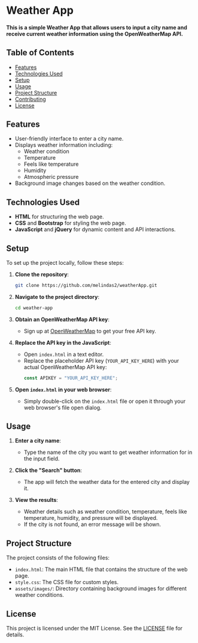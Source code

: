 # Weather App

#### This is a simple Weather App that allows users to input a city name and receive current weather information using the OpenWeatherMap API.

## Table of Contents

- [Features](#features)
- [Technologies Used](#technologies-used)
- [Setup](#setup)
- [Usage](#usage)
- [Project Structure](#project-structure)
- [Contributing](#contributing)
- [License](#license)

## Features

- User-friendly interface to enter a city name.
- Displays weather information including:
  - Weather condition
  - Temperature
  - Feels like temperature
  - Humidity
  - Atmospheric pressure
- Background image changes based on the weather condition.

## Technologies Used

- **HTML** for structuring the web page.
- **CSS** and **Bootstrap** for styling the web page.
- **JavaScript** and **jQuery** for dynamic content and API interactions.

## Setup

To set up the project locally, follow these steps:

1. **Clone the repository**:
    ```bash
    git clone https://github.com/melindas2/weatherApp.git
    ```
   
2. **Navigate to the project directory**:
    ```bash
    cd weather-app
    ```

3. **Obtain an OpenWeatherMap API key**:
    - Sign up at [OpenWeatherMap](https://home.openweathermap.org/users/sign_up) to get your free API key.

4. **Replace the API key in the JavaScript**:
    - Open `index.html` in a text editor.
    - Replace the placeholder API key (`YOUR_API_KEY_HERE`) with your actual OpenWeatherMap API key:
      ```javascript
      const APIKEY = "YOUR_API_KEY_HERE";
      ```

5. **Open `index.html` in your web browser**:
    - Simply double-click on the `index.html` file or open it through your web browser's file open dialog.

## Usage

1. **Enter a city name**:
   - Type the name of the city you want to get weather information for in the input field.

2. **Click the "Search" button**:
   - The app will fetch the weather data for the entered city and display it.

3. **View the results**:
   - Weather details such as weather condition, temperature, feels like temperature, humidity, and pressure will be displayed.
   - If the city is not found, an error message will be shown.

## Project Structure

The project consists of the following files:

- `index.html`: The main HTML file that contains the structure of the web page.
- `style.css`: The CSS file for custom styles.
- `assets/images/`: Directory containing background images for different weather conditions.

## License

This project is licensed under the MIT License. See the [LICENSE](LICENSE) file for details.
